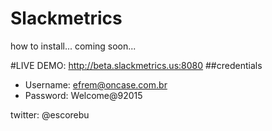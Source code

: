 # Slackmetrics

how to install... coming soon...

#LIVE DEMO: http://beta.slackmetrics.us:8080 
##credentials 
- Username: efrem@oncase.com.br 
- Password: Welcome@92015

twitter: @escorebu
